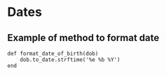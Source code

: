 # Dates

## Example of method to format date

```
def format_date_of_birth(dob)
    dob.to_date.strftime('%e %b %Y')
end
```